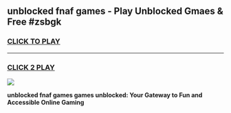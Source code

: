
## unblocked fnaf games - Play Unblocked Gmaes & Free #zsbgk
<h3>
<a href="https://news.freeplayer.one?title=unblocked_fnaf_games&ref=26F">CLICK TO PLAY</a></h3>
<hr>

<h3>
<a href="https://news.freeplayer.one?title=unblocked_fnaf_games&ref=26F">CLICK 2 PLAY</a>
  
</h3>

<a href="https://news.freeplayer.one?title=unblocked_fnaf_games&ref=26F/"><img src="https://clearcache.store/games.png"></a>


**unblocked fnaf games games unblocked: Your Gateway to Fun and Accessible Online Gaming**
